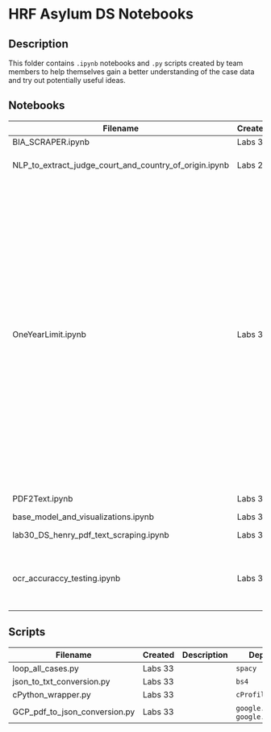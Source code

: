 # HRF Asylum DS Notebooks

## Description
This folder contains `.ipynb` notebooks and `.py` scripts created by team members to help themselves gain a better understanding of the case data and try out potentially useful ideas.


## Notebooks

| Filename                                               | Created | Description                                                                                                                                                                                                                                                                                                                                                                             | Dependencies                                                                    |
|--------------------------------------------------------|---------|-----------------------------------------------------------------------------------------------------------------------------------------------------------------------------------------------------------------------------------------------------------------------------------------------------------------------------------------------------------------------------------------|---------------------------------------------------------------------------------|
| BIA_SCRAPER.ipynb                                      | Labs 30 |                                                                                                                                                                                                                                                                                                                                                                                         | `spacy`,`bs4`,`geonamescache`                                                   |
| NLP_to_extract_judge_court_and_country_of_origin.ipynb | Labs 29 |                                                                                                                                                                                                                                                                                                                                                                                         | `spacy`, `Pillow`,`pytesseract`,`pdf2image`,`tesseract-ocr`, `poppler-utils`    |
| OneYearLimit.ipynb                                     | Labs 31 | This notebook is a start at answering the following questions posed by the stakeholder and communicated to the team by Frank: **1)** Number of decisions where the one-year filing deadline was an issue. **2)** Number of appeals that were affirmed/denied because the applicant did not apply within one year. **3)** Any other interesting statistics the students see in the data. |                                                                                 |
| PDF2Text.ipynb                                         | Labs 30 |                                                                                                                                                                                                                                                                                                                                                                                         | `tesseract-ocr`, `poppler-utils`, `pytesseract`, `pdf2image`                    |
| base_model_and_visualizations.ipynb                    | Labs 30 |                                                                                                                                                                                                                                                                                                                                                                                         | `sqlalchemy`,`psycopg2-binary`,`pydantic`                                       |
| lab30_DS_henry_pdf_text_scraping.ipynb                 | Labs 30 |                                                                                                                                                                                                                                                                                                                                                                                         | `spacy`, `Pillow`, `pytesseract`, `pdf2image`, `tesseract-ocr`, `poppler-utils` |
| ocr_accuraccy_testing.ipynb                            | Labs 32 | This notebook is designed to find the best method of converting pdf to text                                                                                                                                                                                                                                                                                                             | `poppler-utils`,`tesseract-ocr`,`pyPDF2`,`pdf2image`,`pytesseract`              |
 



## Scripts
| Filename                      | Created | Description | Dependencies                                  |
|-------------------------------|---------|-------------|-----------------------------------------------|
| loop_all_cases.py             | Labs 33 |             | `spacy`                                       |
| json_to_txt_conversion.py     | Labs 33 |             | `bs4`                                         |
| cPython_wrapper.py            | Labs 33 |             | `cProfile`                                    |
| GCP_pdf_to_json_conversion.py | Labs 33 |             | `google.cloud.vision`, `google.cloud.storage` |